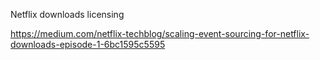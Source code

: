 Netflix downloads licensing

https://medium.com/netflix-techblog/scaling-event-sourcing-for-netflix-downloads-episode-1-6bc1595c5595

